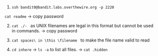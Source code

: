 1) ```ssh bandit0@bandit.labs.overthewire.org -p 2220```


 ```cat readme``` -> copy password


2) ```cat ./- ``` as UNIX filenames are legal in this format but cannot be used in commands. -> copy password


3) ```cat spaces\ in \this \filename ``` to make the file name valid to read


4) ```cd inhere``` -> ```ls -a``` to list all files. -> ```cat .hidden```

